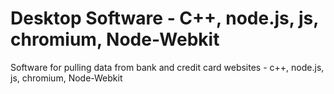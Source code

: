 # Desktop Software - C++, node.js, js, chromium, Node-Webkit
 Software for pulling data from bank and credit card websites - c++, node.js, js, chromium, Node-Webkit
